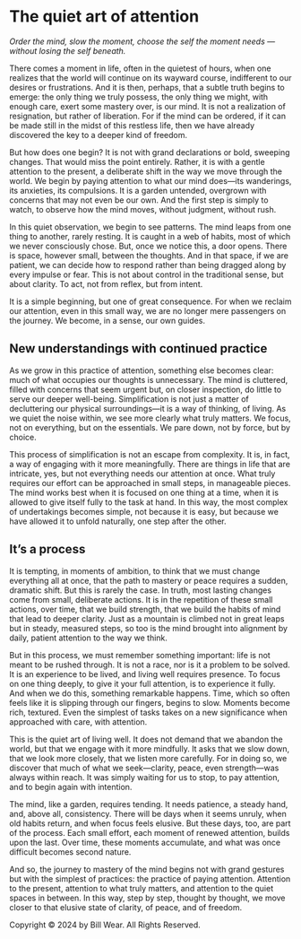 # The quiet art of attention

*Order the mind, slow the moment, choose the self the moment needs — without losing the self beneath.*

There comes a moment in life, often in the quietest of hours, when one realizes that the world will continue on its wayward course, indifferent to our desires or frustrations. And it is then, perhaps, that a subtle truth begins to emerge: the only thing we truly possess, the only thing we might, with enough care, exert some mastery over, is our mind. It is not a realization of resignation, but rather of liberation. For if the mind can be ordered, if it can be made still in the midst of this restless life, then we have already discovered the key to a deeper kind of freedom.

But how does one begin? It is not with grand declarations or bold, sweeping changes. That would miss the point entirely. Rather, it is with a gentle attention to the present, a deliberate shift in the way we move through the world. We begin by paying attention to what our mind does—its wanderings, its anxieties, its compulsions. It is a garden untended, overgrown with concerns that may not even be our own. And the first step is simply to watch, to observe how the mind moves, without judgment, without rush.

In this quiet observation, we begin to see patterns. The mind leaps from one thing to another, rarely resting. It is caught in a web of habits, most of which we never consciously chose. But, once we notice this, a door opens. There is space, however small, between the thoughts. And in that space, if we are patient, we can decide how to respond rather than being dragged along by every impulse or fear. This is not about control in the traditional sense, but about clarity. To act, not from reflex, but from intent.

It is a simple beginning, but one of great consequence. For when we reclaim our attention, even in this small way, we are no longer mere passengers on the journey. We become, in a sense, our own guides.

## New understandings with continued practice

As we grow in this practice of attention, something else becomes clear: much of what occupies our thoughts is unnecessary. The mind is cluttered, filled with concerns that seem urgent but, on closer inspection, do little to serve our deeper well-being. Simplification is not just a matter of decluttering our physical surroundings—it is a way of thinking, of living. As we quiet the noise within, we see more clearly what truly matters. We focus, not on everything, but on the essentials. We pare down, not by force, but by choice.

This process of simplification is not an escape from complexity. It is, in fact, a way of engaging with it more meaningfully. There are things in life that are intricate, yes, but not everything needs our attention at once. What truly requires our effort can be approached in small steps, in manageable pieces. The mind works best when it is focused on one thing at a time, when it is allowed to give itself fully to the task at hand. In this way, the most complex of undertakings becomes simple, not because it is easy, but because we have allowed it to unfold naturally, one step after the other.

## It’s a process

It is tempting, in moments of ambition, to think that we must change everything all at once, that the path to mastery or peace requires a sudden, dramatic shift. But this is rarely the case. In truth, most lasting changes come from small, deliberate actions. It is in the repetition of these small actions, over time, that we build strength, that we build the habits of mind that lead to deeper clarity. Just as a mountain is climbed not in great leaps but in steady, measured steps, so too is the mind brought into alignment by daily, patient attention to the way we think.

But in this process, we must remember something important: life is not meant to be rushed through. It is not a race, nor is it a problem to be solved. It is an experience to be lived, and living well requires presence. To focus on one thing deeply, to give it your full attention, is to experience it fully. And when we do this, something remarkable happens. Time, which so often feels like it is slipping through our fingers, begins to slow. Moments become rich, textured. Even the simplest of tasks takes on a new significance when approached with care, with attention.

This is the quiet art of living well. It does not demand that we abandon the world, but that we engage with it more mindfully. It asks that we slow down, that we look more closely, that we listen more carefully. For in doing so, we discover that much of what we seek—clarity, peace, even strength—was always within reach. It was simply waiting for us to stop, to pay attention, and to begin again with intention.

The mind, like a garden, requires tending. It needs patience, a steady hand, and, above all, consistency. There will be days when it seems unruly, when old habits return, and when focus feels elusive. But these days, too, are part of the process. Each small effort, each moment of renewed attention, builds upon the last. Over time, these moments accumulate, and what was once difficult becomes second nature.

And so, the journey to mastery of the mind begins not with grand gestures but with the simplest of practices: the practice of paying attention. Attention to the present, attention to what truly matters, and attention to the quiet spaces in between. In this way, step by step, thought by thought, we move closer to that elusive state of clarity, of peace, and of freedom.

Copyright &copy; 2024 by Bill Wear.  All Rights Reserved.
